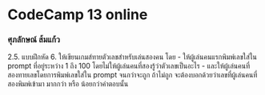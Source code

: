 <h1>CodeCamp 13 online</h1>
<h3>ศุภลักษณ์ ส้มแก้ว</h3>


2.5.  แบบฝึกหัด
    6.	ให้เขียนเกมส์ทายตัวเลขสำหรับเล่นสองคน โดย
        - ให้ผู้เล่นคนแรกพิมพ์เลขใส่ใน prompt ที่อยู่ระหว่าง 1 ถึง 100 โดยไม่ให้ผู้เล่นคนที่สองรู้ว่าตัวเลขเป็นอะไร
        - และให้ผู้เล่นคนที่สองทายเลขโดยการพิมพ์เลขใส่ใน prompt จนกว่าจะถูก ถ้าไม่ถูก จะต้องบอกด้วยว่าเลขที่ผู้เล่นคนที่สองพิมพ์เข้ามา มากกว่า หรือ น้อยกว่าคำตอบนั้น
